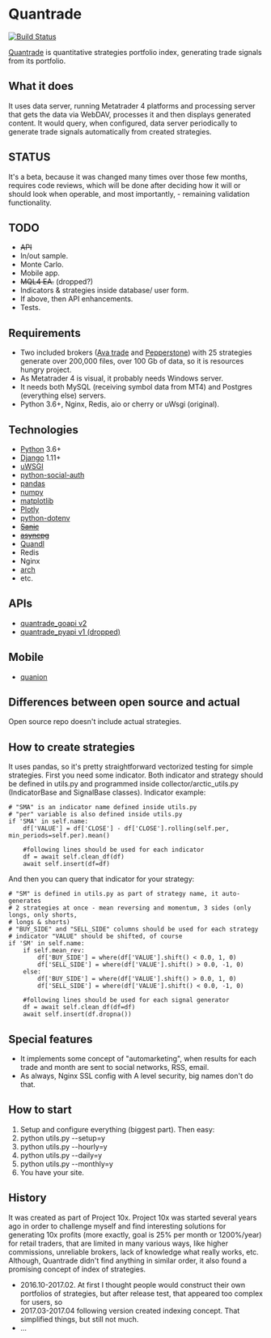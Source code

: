 # Quantrade
[![Build Status](https://travis-ci.org/xenu256/Quantrade.svg?branch=master)](https://travis-ci.org/xenu256/Quantrade)

[Quantrade](https://quantrade.co.uk) is quantitative strategies portfolio index, generating trade signals from its portfolio.

## What it does

It uses data server, running Metatrader 4 platforms and processing server that gets the data via WebDAV, processes it and then displays generated content. It would query, when configured, data server periodically to generate trade signals automatically from created strategies.

## STATUS

It's a beta, because it was changed many times over those few months, requires code reviews, which will be done
after deciding how it will or should look when operable, and most importantly, - remaining validation functionality.

## TODO

* ~~API~~
* In/out sample.
* Monte Carlo.
* Mobile app.
* ~~MQL4 EA.~~ (dropped?)
* Indicators & strategies inside database/ user form.
* If above, then API enhancements.
* Tests.

## Requirements

* Two included brokers ([Ava trade](http://www.avatrade.com/?tag=1997) and [Pepperstone](https://pepperstone.com/?a_aid=quantrade)) with 25 strategies generate over 200,000 files, over 100 Gb of data, so it is resources hungry project.
* As Metatrader 4 is visual, it probably needs Windows server.
* It needs both MySQL (receiving symbol data from MT4) and Postgres (everything else) servers.
* Python 3.6+, Nginx, Redis, aio or cherry or uWsgi (original).

## Technologies

* [Python](https://github.com/python/cpython) 3.6+
* [Django](https://github.com/django/django) 1.11+
* [uWSGI](https://github.com/unbit/uwsgi)
* [python-social-auth](https://github.com/omab/python-social-auth)
* [pandas](https://github.com/pandas-dev/pandas)
* [numpy](https://github.com/numpy/numpy)
* [matplotlib](https://github.com/matplotlib/matplotlib)
* [Plotly](https://github.com/plotly/plotly.py)
* [python-dotenv](https://github.com/theskumar/python-dotenv)
* ~~[Sanic](https://github.com/channelcat/sanic)~~
* ~~[asyncpg](https://github.com/MagicStack/asyncpg)~~
* [Quandl](https://github.com/quandl/quandl-python)
* Redis
* Nginx
* [arch](https://github.com/bashtage/arch)
* etc.

## APIs

* [quantrade_goapi v2](https://github.com/xenu256/quantrade_goapi)
* [quantrade_pyapi v1 (dropped)](https://github.com/xenu256/quantrade_pyapi)

## Mobile

* [quanion](https://github.com/xenu256/quanion)

## Differences between open source and actual

Open source repo doesn't include actual strategies.

## How to create strategies

It uses pandas, so it's pretty straightforward vectorized testing for simple strategies. First you need some indicator. Both indicator and strategy should be defined in utils.py and programmed inside collector/arctic_utils.py (IndicatorBase and SignalBase classes). Indicator example:

```text
# "SMA" is an indicator name defined inside utils.py
# "per" variable is also defined inside utils.py
if 'SMA' in self.name:
    df['VALUE'] = df['CLOSE'] - df['CLOSE'].rolling(self.per, min_periods=self.per).mean()

    #following lines should be used for each indicator
    df = await self.clean_df(df)
    await self.insert(df=df)
```

And then you can query that indicator for your strategy:

```text
# "SM" is defined in utils.py as part of strategy name, it auto-generates
# 2 strategies at once - mean reversing and momentum, 3 sides (only longs, only shorts,
# longs & shorts)
# "BUY_SIDE" and "SELL_SIDE" columns should be used for each strategy
# indicator "VALUE" should be shifted, of course
if 'SM' in self.name:
    if self.mean_rev:
        df['BUY_SIDE'] = where(df['VALUE'].shift() < 0.0, 1, 0)
        df['SELL_SIDE'] = where(df['VALUE'].shift() > 0.0, -1, 0)
    else:
        df['BUY_SIDE'] = where(df['VALUE'].shift() > 0.0, 1, 0)
        df['SELL_SIDE'] = where(df['VALUE'].shift() < 0.0, -1, 0)

    #following lines should be used for each signal generator
    df = await self.clean_df(df=df)
    await self.insert(df.dropna())
```

## Special features

* It implements some concept of "automarketing", when results for each trade and month are sent to social networks, RSS, email.
* As always, Nginx SSL config with A level security, big names don't do that.

## How to start

1. Setup and configure everything (biggest part).
Then easy:
2. python utils.py --setup=y
3. python utils.py --hourly=y
4. python utils.py --daily=y
5. python utils.py --monthly=y
6. You have your site.

## History

It was created as part of Project 10x. Project 10x was started several years ago in order to challenge myself and find interesting solutions for generating 10x profits (more exactly, goal is 25% per month or 1200%/year) for retail traders, that are limited in many various ways, like higher commissions, unreliable brokers, lack of knowledge what really works, etc. Although, Quantrade didn't find anything in similar order, it also found a promising concept of index of strategies.

* 2016.10-2017.02. At first I thought people would construct their own portfolios of strategies, but after release test, that appeared too complex for users, so
* 2017.03-2017.04 following version created indexing concept. That simplified things, but still not much.
* ...
